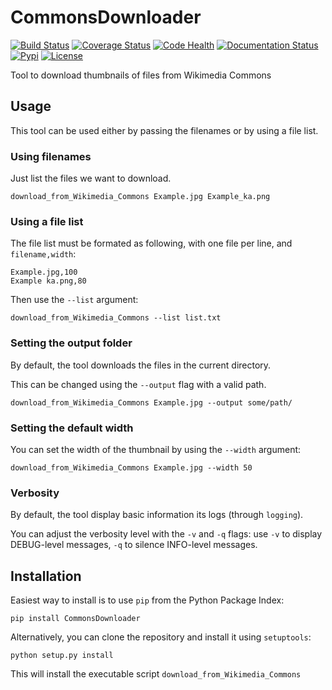 CommonsDownloader
=================
[![Build Status](https://travis-ci.org/Commonists/CommonsDownloader.svg?branch=master)](https://travis-ci.org/Commonists/CommonsDownloader)
[![Coverage Status](https://coveralls.io/repos/Commonists/CommonsDownloader/badge.svg?branch=master)](https://coveralls.io/r/Commonists/CommonsDownloader?branch=master)
[![Code Health](https://landscape.io/github/Commonists/CommonsDownloader/master/landscape.svg?style=flat)](https://landscape.io/github/Commonists/CommonsDownloader/master)
[![Documentation Status](https://readthedocs.org/projects/commonsdownloader/badge/?version=latest)](https://readthedocs.org/projects/commonsdownloader/?badge=latest)
[![Pypi](https://img.shields.io/pypi/v/CommonsDownloader.svg?style=flat)](https://pypi.python.org/pypi/CommonsDownloader)
[![License](https://img.shields.io/pypi/l/CommonsDownloader.svg?style=flat)](http://opensource.org/licenses/MIT)

Tool to download thumbnails of files from Wikimedia Commons 


Usage
-----

This tool can be used either by passing the filenames or by using a file list.

### Using filenames ###

Just list the files we want to download.

    download_from_Wikimedia_Commons Example.jpg Example_ka.png



### Using a file list ###

The file list must be formated as following, with one file per line, and `filename,width`:

    Example.jpg,100
    Example ka.png,80

Then use the `--list` argument:

    download_from_Wikimedia_Commons --list list.txt


### Setting the output folder ###

By default, the tool downloads the files in the current directory.

This can be changed using the `--output` flag with a valid path.

    download_from_Wikimedia_Commons Example.jpg --output some/path/


### Setting the default width

You can set the width of the thumbnail by using the `--width` argument:

    download_from_Wikimedia_Commons Example.jpg --width 50


### Verbosity ###

By default, the tool display basic information its logs (through `logging`).

You can adjust the verbosity level with the `-v` and `-q` flags:
use `-v` to display DEBUG-level messages, `-q` to silence INFO-level messages.


Installation
------------

Easiest way to install is to use `pip` from the Python Package Index:

    pip install CommonsDownloader

Alternatively, you can clone the repository and install it using `setuptools`:

    python setup.py install

This will install the executable script `download_from_Wikimedia_Commons`
